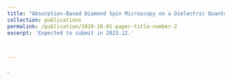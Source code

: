 ```yaml
---
title: "Absorption-Based Diamond Spin Microscopy on a Dielectric Quantum Metasurface"
collection: publications
permalink: /publication/2010-10-01-paper-title-number-2
excerpt: 'Expected to submit in 2023.12.'



---
```


<!-- This paper is about number 1. The number 2 is left for future work. -->

<!--[Download paper here](files/Yu Yao et al, Research on solitons’ interactions in one-dimensional indium chains on Si(111) surfaces.pdf)-->
.
